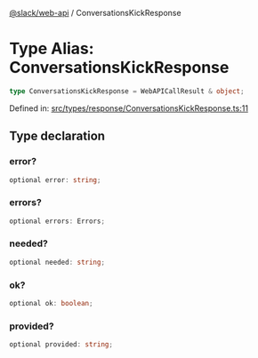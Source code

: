 [@slack/web-api](../index.md) / ConversationsKickResponse

# Type Alias: ConversationsKickResponse

```ts
type ConversationsKickResponse = WebAPICallResult & object;
```

Defined in: [src/types/response/ConversationsKickResponse.ts:11](https://github.com/slackapi/node-slack-sdk/blob/main/packages/web-api/src/types/response/ConversationsKickResponse.ts#L11)

## Type declaration

### error?

```ts
optional error: string;
```

### errors?

```ts
optional errors: Errors;
```

### needed?

```ts
optional needed: string;
```

### ok?

```ts
optional ok: boolean;
```

### provided?

```ts
optional provided: string;
```
